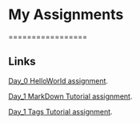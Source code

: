 # My Assignments
=================

## Links

[Day_0 HelloWorld assignment](https://srinivasthedeveloper.github.io/WEB-DEVELOPMENT-2021/SRINIVAStheDEVELOPER/helloworld.html "First friendly assignment").

[Day_1 MarkDown Tutorial assignment](https://github.com/srinivasthedeveloper/WEB-DEVELOPMENT-2021/blob/master/SRINIVAStheDEVELOPER/MARKDOWN%20TUTORIAL.md).

[Day_1 Tags Tutorial assignment](https://srinivasthedeveloper.github.io/WEB-DEVELOPMENT-2021/SRINIVAStheDEVELOPER/DAY1%20Html%20Tutorial(basic%20tags)/index.html "Basic Concepts about Tags and its types assignment").
